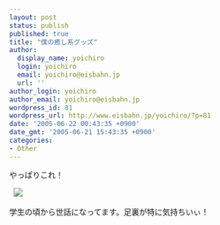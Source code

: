 ```yaml
---
layout: post
status: publish
published: true
title: "僕の癒し系グッズ"
author:
  display_name: yoichiro
  login: yoichiro
  email: yoichiro@eisbahn.jp
  url: ''
author_login: yoichiro
author_email: yoichiro@eisbahn.jp
wordpress_id: 81
wordpress_url: http://www.eisbahn.jp/yoichiro/?p=81
date: '2005-06-22 00:43:35 +0900'
date_gmt: '2005-06-21 15:43:35 +0900'
categories:
- Other
---
```


やっぱりこれ！

 
![](http://www.eisbahn.jp/yoichiro/images/491505.jpg)

学生の頃から世話になってます。足裏が特に気持ちいぃ！

